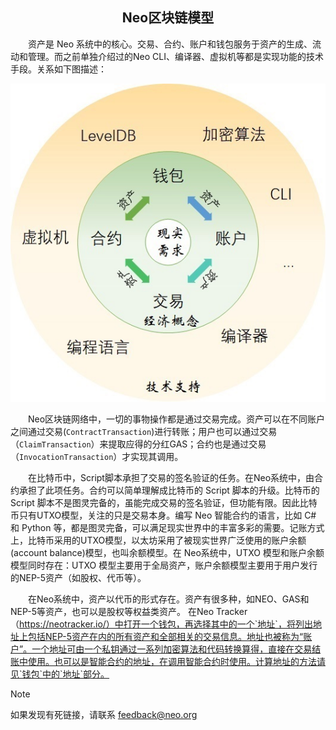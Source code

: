 <center><h2>Neo区块链模型</h2></center>

&emsp;&emsp;资产是 Neo 系统中的核心。交易、合约、账户和钱包服务于资产的生成、流动和管理。而之前单独介绍过的Neo CLI、编译器、虚拟机等都是实现功能的技术手段。关系如下图描述：

[![neo system](../../images/blockchain/system1.jpg)](../../images/blockchain/system1.jpg)

&emsp;&emsp;Neo区块链网络中，一切的事物操作都是通过交易完成。资产可以在不同账户之间通过交易(`ContractTransaction`)进行转账；用户也可以通过交易（`ClaimTransaction`）来提取应得的分红GAS；合约也是通过交易（`InvocationTransaction`）才实现其调用。

&emsp;&emsp;在比特币中，Script脚本承担了交易的签名验证的任务。在Neo系统中，由合约承担了此项任务。合约可以简单理解成比特币的 Script 脚本的升级。比特币的 Script 脚本不是图灵完备的，虽能完成交易的签名验证，但功能有限。因此比特币只有UTXO模型，关注的只是交易本身。编写 Neo 智能合约的语言，比如 C# 和 Python 等，都是图灵完备，可以满足现实世界中的丰富多彩的需要。记账方式上，比特币采用的UTXO模型，以太坊采用了被现实世界广泛使用的账户余额(account balance)模型，也叫余额模型。在 Neo系统中，UTXO 模型和账户余额模型同时存在：UTXO 模型主要用于全局资产，账户余额模型主要用于用户发行的NEP-5资产（如股权、代币等）。

&emsp;&emsp;在Neo系统中，资产以代币的形式存在。资产有很多种，如NEO、GAS和NEP-5等资产，也可以是股权等权益类资产。 在Neo Tracker（https://neotracker.io/）中打开一个钱包，再选择其中的一个`地址`，将列出地址上包括NEP-5资产在内的所有资产和全部相关的交易信息。地址也被称为“账户”。一个地址可由一个私钥通过一系列加密算法和代码转换算得，直接在交易结账中使用。也可以是智能合约的地址，在调用智能合约时使用。计算地址的方法请见`钱包`中的`地址`部分。

> [!NOTE]
> 如果发现有死链接，请联系 <feedback@neo.org>

